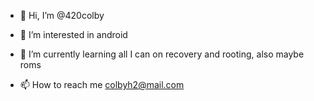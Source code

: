 - 👋 Hi, I’m @420colby
- 👀 I’m interested in android

- 🌱 I’m currently learning all I can on recovery and rooting, also maybe roms
- 📫 How to reach me colbyh2@mail.com
<!---
420colby/420colby is a ✨ special ✨ repository because its `README.md` (this file) appears on your GitHub profile.
You can click the Preview link to take a look at your changes.
